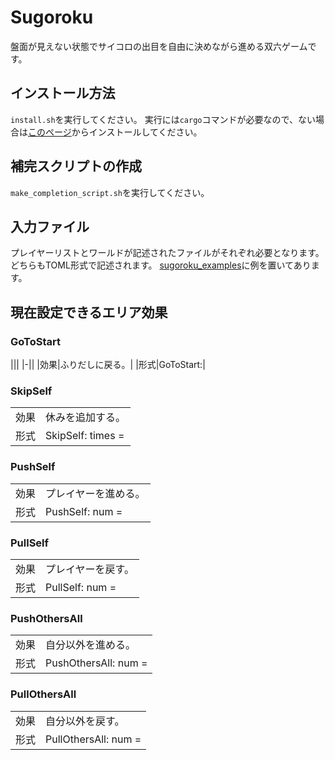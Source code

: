 # Sugoroku

盤面が見えない状態でサイコロの出目を自由に決めながら進める双六ゲームです。

## インストール方法

`install.sh`を実行してください。
実行には`cargo`コマンドが必要なので、ない場合は[このページ](https://www.rust-lang.org/ja/tools/install)からインストールしてください。

## 補完スクリプトの作成

`make_completion_script.sh`を実行してください。

## 入力ファイル

プレイヤーリストとワールドが記述されたファイルがそれぞれ必要となります。
どちらもTOML形式で記述されます。
[sugoroku\_examples](sugoroku_examples)に例を置いてあります。

## 現在設定できるエリア効果

### GoToStart

|||
|-||
|効果|ふりだしに戻る。|
|形式|GoToStart:|

### SkipSelf

|||
|-|-|
|効果|休みを追加する。|
|形式|SkipSelf: times = <u8>|

### PushSelf

|||
|-|-|
|効果|プレイヤーを進める。|
|形式|PushSelf: num = <usize>|

### PullSelf

|||
|-|-|
|効果|プレイヤーを戻す。|
|形式|PullSelf: num = <usize>|

### PushOthersAll

|||
|-|-|
|効果|自分以外を進める。|
|形式|PushOthersAll: num = <usize>|

### PullOthersAll

|||
|-|-|
|効果|自分以外を戻す。|
|形式|PullOthersAll: num = <usize>|
